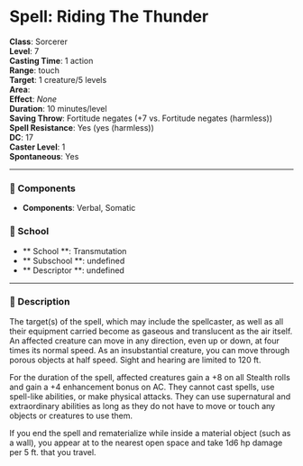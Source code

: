 
# Spell: Riding The Thunder
**Class**: Sorcerer  
**Level**: 7  
**Casting Time**: 1 action  
**Range**: touch  
**Target**: 1 creature/5 levels  
**Area**:   
**Effect**: _None_  
**Duration**: 10 minutes/level  
**Saving Throw**: Fortitude negates (+7 vs. Fortitude negates (harmless))  
**Spell Resistance**: Yes (yes (harmless))  
**DC**: 17  
**Caster Level**: 1  
**Spontaneous**: Yes

---

### 🔮 Components
- **Components**: Verbal, Somatic

### 🏫 School
- ** School **: Transmutation
- ** Subschool **: undefined
- ** Descriptor **: undefined
---

### 📜 Description
The target(s) of the spell, which may include the spellcaster, as well as all their equipment carried become as gaseous and translucent as the air itself. An affected creature can move in any direction, even up or down, at four times its normal speed. As an insubstantial creature, you can move through porous objects at half speed. Sight and hearing are limited to 120 ft.

For the duration of the spell, affected creatures gain a +8 on all Stealth rolls and gain a +4 enhancement bonus on AC. They cannot cast spells, use spell-like abilities, or make physical attacks. They can use supernatural and extraordinary abilities as long as they do not have to move or touch any objects or creatures to use them.

If you end the spell and rematerialize while inside a material object (such as a wall), you appear at to the nearest open space and take 1d6 hp damage per 5 ft. that you travel.

